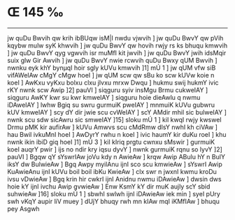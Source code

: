 # Œ 145 ‰
---
jw quDu Bwvih qw krih ibBUqw isM|I nwdu vjwvih ] jw quDu BwvY qw pVih
kqybw mulw syK khwvih ] jw quDu BwvY qw hovih rwjy rs ks bhuqu kmwvih
] jw quDu BwvY qyg vgwvih isr muMfI kit jwvih ] jw quDu BwvY jwih
idsMqir suix glw Gir Awvih ] jw quDu BwvY nwie rcwvih quDu Bwxy qUM
Bwvih ] nwnku eyk khY bynµqI hoir sgly kUVu kmwvih ]1] mÚ 1 ] jw qUM
vfw siB vifAWeIAw cMgY cMgw hoeI ] jw qUM scw qw sBu ko scw kUVw koie n
koeI ] AwKxu vyKxu bolxu clxu jIvxu mrxw Dwqu ] hukmu swij hukmY ivic
rKY nwnk scw Awip ]2] pauVI ] siqguru syiv insMgu Brmu cukweIAY ]
siqguru AwKY kwr su kwr kmweIAY ] siqguru hoie dieAwlu q nwmu
iDAweIAY ] lwhw Bgiq su swru gurmuiK pweIAY ] mnmuiK kUVu gubwru kUV
kmweIAY ] scy dY dir jwie scu cvWeIAY ] scY AMdir mhil sic bulweIAY
] nwnk scu sdw sicAwru sic smweIAY ]15] sloku mÚ 1 ] kil kwqI
rwjy kwsweI Drmu pMK kir aufirAw ] kUVu Amwvs scu cMdRmw dIsY nwhI kh
ciVAw ] hau Bwil ivkuMnI hoeI ] AwDyrY rwhu n koeI ] ivic haumY kir duKu
roeI ] khu nwnk ikin ibiD giq hoeI ]1] mÚ 3 ] kil kIriq prgtu
cwnxu sMswir ] gurmuiK koeI auqrY pwir ] ijs no ndir kry iqsu dyvY ]
nwnk gurmuiK rqnu so lyvY ]2] pauVI ] Bgqw qY sYswrIAw joVu kdy n
AwieAw ] krqw Awip ABulu hY n BulY iksY dw BulwieAw ] Bgq Awpy
myilAnu ijnI sco scu kmwieAw ] sYswrI Awip KuAwieAnu ijnI kUVu boil
boil ibKu KwieAw ] clx swr n jwxnI kwmu kroDu ivsu vDwieAw ] Bgq
krin hir cwkrI ijnI Anidnu nwmu iDAwieAw ] dwsin dws hoie kY ijnI
ivchu Awip gvwieAw ] Enw KsmY kY dir muK aujly scY sbid suhwieAw
]16] sloku mÚ 1 ] sbwhI swlwh ijnI iDAwieAw iek min ] syeI pUry
swh vKqY aupir liV muey ] dUjY bhuqy rwh mn kIAw mqI iKMfIAw ] bhuqu
pey Asgwh
####

